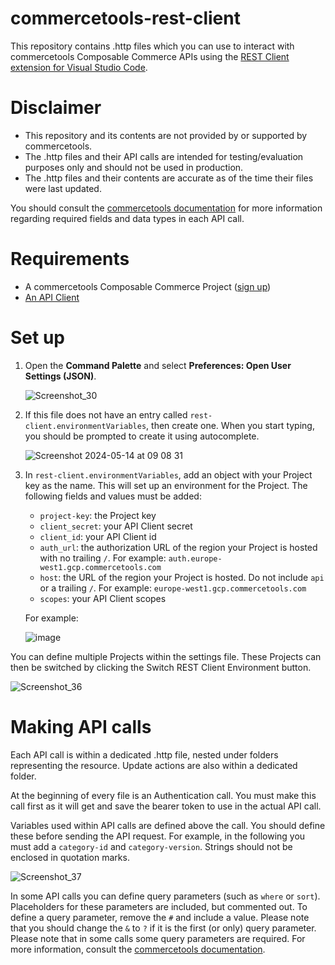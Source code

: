 # commercetools-rest-client

This repository contains .http files which you can use to interact with commercetools Composable Commerce APIs using the [REST Client extension for Visual Studio Code](https://marketplace.visualstudio.com/items?itemName=humao.rest-client).

# Disclaimer

- This repository and its contents are not provided by or supported by commercetools.
- The .http files and their API calls are intended for testing/evaluation purposes only and should not be used in production.
- The .http files and their contents are accurate as of the time their files were last updated.

You should consult the [commercetools documentation](https://docs.commercetools.com/api/) for more information regarding required fields and data types in each API call.

# Requirements

- A commercetools Composable Commerce Project ([sign up](https://docs.commercetools.com/getting-started/initial-setup))
- [An API Client](https://docs.commercetools.com/getting-started/create-api-client)

# Set up

1. Open the **Command Palette** and select **Preferences: Open User Settings (JSON)**.

   ![Screenshot_30](https://github.com/industrian/commercetools-rest-client/assets/77231096/9184ba00-bbe0-48c8-9c64-fce71cc6845c)

3. If this file does not have an entry called `rest-client.environmentVariables`, then create one. When you start typing, you should be prompted to create it using autocomplete.

   ![Screenshot 2024-05-14 at 09 08 31](https://github.com/industrian/commercetools-rest-client/assets/77231096/384ef2ad-cedc-4555-a0b9-9bec9afa6266)

4. In `rest-client.environmentVariables`, add an object with your Project key as the name. This will set up an environment for the Project. The following fields and values must be added: 
    - `project-key`: the Project key
    - `client_secret`: your API Client secret
    - `client_id`: your API Client id
    - `auth_url`: the authorization URL of the region your Project is hosted with no trailing `/`. For example: `auth.europe-west1.gcp.commercetools.com`
    - `host`: the URL of the region your Project is hosted. Do not include `api` or a trailing `/`. For example: `europe-west1.gcp.commercetools.com`
    - `scopes`: your API Client scopes

    For example:

    ![image](https://github.com/industrian/commercetools-rest-client/assets/77231096/090076cf-03ef-483f-8846-e672ebc830e9)

You can define multiple Projects within the settings file. These Projects can then be switched by clicking the Switch REST Client Environment button.

![Screenshot_36](https://github.com/industrian/commercetools-rest-client/assets/77231096/83d0f706-96d3-4c9f-b641-a50dba1b9622)

# Making API calls

Each API call is within a dedicated .http file, nested under folders representing the resource. Update actions are also within a dedicated folder.

At the beginning of every file is an Authentication call. You must make this call first as it will get and save the bearer token to use in the actual API call.

Variables used within API calls are defined above the call. You should define these before sending the API request. For example, in the following you must add a `category-id` and `category-version`. Strings should not be enclosed in quotation marks.

![Screenshot_37](https://github.com/industrian/commercetools-rest-client/assets/77231096/be5e5869-3be4-4b63-b865-1bb894b12f9e)

In some API calls you can define query parameters (such as `where` or `sort`). Placeholders for these parameters are included, but commented out. To define a query parameter, remove the `#` and include a value. Please note that you should change the `&` to `?` if it is the first (or only) query parameter. Please note that in some calls some query parameters are required. For more information, consult the [commercetools documentation](https://docs.commercetools.com/api/).
